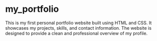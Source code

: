 # my_portfolio
This is my first personal portfolio website built using HTML and CSS. It showcases my projects, skills, and contact information. The website is designed to provide a clean and professional overview of my profile.
